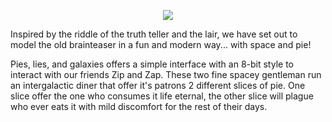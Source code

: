 <p align="center">
  <img src="http://imgur.com/a/0vfuu"/>
</p>

Inspired by the riddle of the truth teller and the lair, we have set out to model the old brainteaser in a fun and modern way... with space and pie!

Pies, lies, and galaxies offers a simple interface with an 8-bit style to interact with our friends Zip and Zap. These two fine spacey gentleman run an intergalactic diner that offer it's patrons 2 different slices of pie. One slice offer the one who consumes it life eternal, the other slice will plague who ever eats it with mild discomfort for the rest of their days.
